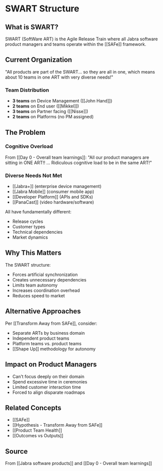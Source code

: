 # SWART Structure

## What is SWART?

SWART (SoftWare ART) is the Agile Release Train where all Jabra software product managers and teams operate within the [[SAFe]] framework.

## Current Organization

"All products are part of the SWART... so they are all in one, which means about 10 teams in one ART with very diverse needs!"

### Team Distribution
- **3 teams** on Device Management ([[John Hand]])
- **2 teams** on End user ([[Mikkel]])
- **3 teams** on Partner facing ([[Nisse]])
- **2 teams** on Platforms (no PM assigned)

## The Problem

### Cognitive Overload
From [[Day 0 - Overall team learnings]]: "All our product managers are sitting in ONE ART!! ... Ridiculous cognitive load to be in the same ART!"

### Diverse Needs Not Met
- [[Jabra+]] (enterprise device management)
- [[Jabra Mobile]] (consumer mobile app)
- [[Developer Platform]] (APIs and SDKs)
- [[PanaCast]] (video hardware/software)

All have fundamentally different:
- Release cycles
- Customer types
- Technical dependencies
- Market dynamics

## Why This Matters

The SWART structure:
- Forces artificial synchronization
- Creates unnecessary dependencies
- Limits team autonomy
- Increases coordination overhead
- Reduces speed to market

## Alternative Approaches

Per [[Transform Away from SAFe]], consider:
- Separate ARTs by business domain
- Independent product teams
- Platform teams vs. product teams
- [[Shape Up]] methodology for autonomy

## Impact on Product Managers

- Can't focus deeply on their domain
- Spend excessive time in ceremonies
- Limited customer interaction time
- Forced to align disparate roadmaps

## Related Concepts
- [[SAFe]]
- [[Hypothesis - Transform Away from SAFe]]
- [[Product Team Health]]
- [[Outcomes vs Outputs]]

## Source
From [[Jabra software products]] and [[Day 0 - Overall team learnings]]